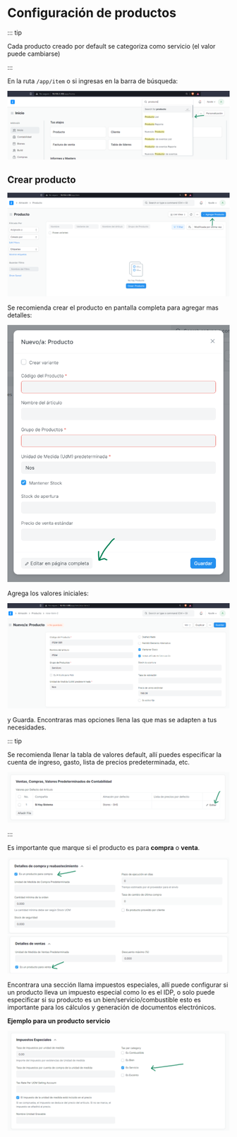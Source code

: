 # Configuración de productos

::: tip

Cada producto creado por default se categoriza como servicio (el valor puede cambiarse)

:::

En la ruta `/app/item` o si ingresas en la barra de búsqueda:

<img src="../.vuepress/public/images/producto1.png" alt="producto1" style="zoom:100%;" />

## Crear producto

![producto2](../.vuepress/public/images/producto2.png)

Se recomienda crear el producto en pantalla completa para agregar mas detalles:

<img src="../.vuepress/public/images/producto3.png" alt="producto3" style="zoom:100%;" />

Agrega los valores iniciales:

<img src="../.vuepress/public/images/producto4.png" alt="producto4" style="zoom:100%;" />

y Guarda. Encontraras mas opciones llena las que mas se adapten a tus necesidades.

::: tip

Se recomienda llenar la tabla de valores default, allí puedes especificar la cuenta de ingreso, gasto, lista de precios predeterminada, etc.

<img src="../.vuepress/public/images/producto5.png" alt="producto5" style="zoom:100%;" />

:::

Es importante que marque si el producto es para **compra** o **venta**.

<img src="../.vuepress/public/images/producto6.png" alt="producto6" style="zoom:100%;" />

<img src="../.vuepress/public/images/producto7.png" alt="producto7" style="zoom:100%;" />

Encontrara una sección llama impuestos especiales, allí puede configurar si un producto lleva un impuesto especial como lo es el IDP, o solo puede especificar si su producto es un bien/servicio/combustible esto es importante para los cálculos y generación de documentos electrónicos.

**Ejemplo para un producto servicio**

<img src="../.vuepress/public/images/producto8.png" alt="producto8" style="zoom:100%;" />





